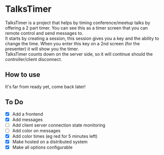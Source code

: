 TalksTimer
=========

TalksTimer is a project that helps by timing conference/meetup talks by offering a 2 part timer. You can see this as a timer screen that you can remote control and send messages to.  
It starts by creating a session, this session gives you a key and the ability to change the time. When you enter this key on a 2nd screen (for the presenter) it will show you the timer.  
TalksTimer counts down on the server side, so it will continue should the controller/client disconnect.

## How to use
It's far from ready yet, come back later!

## To Do
- [x] Add a frontend
- [x] Add messages
- [ ] Add client server connection state monitoring
- [ ] Add color on messages
- [x] Add color times (eg red for 5 minutes left)
- [x] Make hosted on a distributed system
- [x] Make all options configurable
